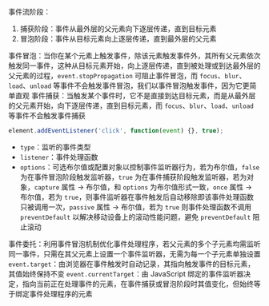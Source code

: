 事件流阶段：

1. 捕获阶段：事件从最外层的父元素向下逐层传递，直到目标元素
2. 冒泡阶段：事件从目标元素向上逐层传递，直到最外层的父元素

事件冒泡：当你在某个元素上触发事件，除该元素触发事件外，其所有父元素依次触发同一事件，这种从目标元素开始，向上逐层传递，直到被处理或到达最外层的父元素的过程，`event.stopPropagation` 可阻止事件冒泡，而 `focus`、`blur`、`load`、`unload` 等事件不会触发事件冒泡，我们以事件冒泡触发事件，因为它更简单直观
事件捕获：当触发某个事件时，它不是直接到达目标元素，而是从最外层的父元素开始，向下逐层传递，直到目标元素，而 `focus`、`blur`、`load`、`unload` 等事件不会触发事件捕获

```JavaScript
element.addEventListener('click', function(event) {}, true);
```

- `type`：监听的事件类型
- `listener`：事件处理函数
- `options`：可选布尔值或配置对象以控制事件监听器行为，若为布尔值，`false` 为在事件冒泡阶段触发监听器，`true` 为在事件捕获阶段触发监听器，若为对象，`capture` 属性 -> 布尔值，和 `options` 为布尔值形式一致，`once` 属性 -> 布尔值，若为 `true`，则事件监听器在事件触发后自动移除即该事件处理函数只被调用一次，`passive` 属性 -> 布尔值，若为 `true` 则事件处理函数不调用 `preventDefault` 以解决移动设备上的滚动性能问题，避免 `preventDefault` 阻止滚动

事件委托：利用事件冒泡机制优化事件处理程序，若父元素的多个子元素均需监听同一事件，只需在其父元素上设置一个事件监听器，无需为每一个子元素单独设置
`event.target`：由浏览器在事件触发时自动记录，其指向触发事件的目标元素，其值始终保持不变
`event.currentTarget`：由 JavaScript 绑定的事件监听器决定，指向当前正在处理事件的元素，在事件捕获或冒泡阶段时其值变化，但始终等于绑定事件处理程序的元素

